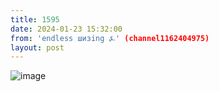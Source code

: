 ```yaml
---
title: 1595
date: 2024-01-23 15:32:00
from: 'endless шизing ⍼' (channel1162404975)
layout: post
---
```


![image](photos/photo_228@23-01-2024_15-32-00.jpg)


